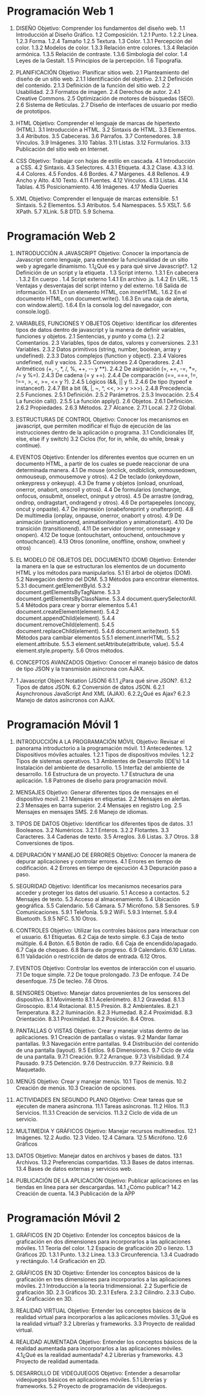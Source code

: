 # Programación Web 1

1. DISEÑO
Objetivo: Comprender los fundamentos del diseño web.
1.1 Introducción al Diseño Gráfico.
1.2 Composición.
1.2.1 Punto.
1.2.2 Línea.
1.2.3 Forma.
1.2.4 Tamaño
1.2.5 Textura.
1.3 Color.
1.3.1 Percepción del color.
1.3.2 Modelos de color.
1.3.3 Relación entre colores.
1.3.4 Relación armónica.
1.3.5 Relación de contraste.
1.3.6 Simbología del color.
1.4 Leyes de la Gestalt.
1.5 Principios de la percepción.
1.6 Tipografía. 

2. PLANIFICACIÓN
Objetivo: Planificar sitios web.
2.1 Planteamiento del diseño de un sitio web.
2.1.1 Identificación del objetivo.
2.1.2 Definición del contenido.
2.1.3 Definición de la función del sitio web.
2.2 Usabilidad.
2.3 Formatos de imagen.
2.4 Derechos de autor.
2.4.1 Creative Commons.
2.5 Optimización de motores de búsquedas (SEO).
2.6 Sistema de Retículas.
2.7 Diseño de interfaces de usuario por medio de prototipos. 

3. HTML
Objetivo: Comprender el lenguaje de marcas de hipertexto (HTML).
3.1 Introducción a HTML.
3.2 Sintaxis de HTML.
3.3 Elementos.
3.4 Atributos.
3.5 Cabeceras.
3.6 Párrafos.
3.7 Contenedores.
3.8 Vínculos.
3.9 Imágenes.
3.10 Tablas.
3.11 Listas.
3.12 Formularios.
3.13 Publicación del sitio web en Internet.

4. CSS
Objetivo: Trabajar con hojas de estilo en cascada.
4.1 Introducción a CSS.
4.2 Sintaxis.
4.3 Selectores.
4.3.1 Etiqueta.
4.3.2 Clase.
4.3.3 Id.
4.4 Colores.
4.5 Fondos.
4.6 Bordes.
4.7 Márgenes.
4.8 Rellenos.
4.9 Ancho y Alto.
4.10 Texto.
4.11 Fuentes.
4.12 Vínculos.
4.13 Listas.
4.14 Tablas.
4.15 Posicionamiento.
4.16 Imágenes.
4.17 Media Queries

5. XML
Objetivo: Comprender el lenguaje de marcas extensible.
5.1 Sintaxis.
5.2 Elementos.
5.3 Atributos.
5.4 Namespaces.
5.5 XSLT.
5.6 XPath.
5.7 XLink.
5.8 DTD.
5.9 Schema.


# Programación Web 2

1. INTRODUCCIÓN A JAVASCRIPT
Objetivo: Conocer la importancia de Javascript como lenguaje, para extender la funcionalidad de un sitio web y agregarle
dinamismo.
1.1¿Qué es y para qué sirve Javascript?.
1.2 Definición de un script y la etiqueta <script> </script>.
1.3 Script interno.
1.3.1 En cabecera <head></head>.
1.3.2 En cuerpo <body></body>.
1.4 Script externo
1.4.1 En archivo .js.
1.4.2 En URL.
1.5 Ventajas y desventajas del script interno y del externo.
1.6 Salida de información.
1.6.1 En un elemento HTML, con innerHTML.
1.6.2 En el documento HTML, con document.write().
1.6.3 En una caja de alerta, con window.alert().
1.6.4 En la consola log del navegador, con console.log().

2. VARIABLES, FUNCIONES Y OBJETOS
Objetivo: Identificar los diferentes tipos de datos dentro de javascript y la manera de definir variables, funciones y objetos.
2.1 Sentencias, y punto y coma (;).
2.2 Comentarios.
2.3 Variables, tipos de datos, valores y conversiones.
2.3.1 Variables.
2.3.2 Datos primitivos (string, number, boolean, array y undefined).
2.3.3 Datos complejos (function y object).
2.3.4 Valores undefined, null y vacíos.
2.3.5 Conversiones
2.4 Operadores.
2.4.1 Aritméticos (+, -, *, /, %, ++, -- y **).
2.4.2 De asignación (=, +=, -=, *=, /= y %=).
2.4.3 De cadena (= y +=).
2.4.4 De comparación (==, ===, !=, !==, >, <, >=, <= y ?).
2.4.5 Lógicos (&&, || y !).
2.4.6 De tipo (typeof e instanceof).
2.4.7 Bit a bit (&, |, ~, ^, <<, >> y >>>).
2.4.8 Precedencia.
2.5 Funciones.
2.5.1 Definición.
2.5.2 Parámetros.
2.5.3 Invocación.
2.5.4 La función call().
2.5.5 La función apply().
2.6 Objetos.
2.6.1 Definición.
2.6.2 Propiedades.
2.6.3 Métodos.
2.7 Alcance.
2.7.1 Local.
2.7.2 Global.

3. ESTRUCTURAS DE CONTROL
Objetivo: Conocer los mecanismos en javascript, que permiten modificar el flujo de ejecución de las instrucciones dentro de la
aplicación o programa.
3.1 Condicionales (If, else, else if y switch)
3.2 Ciclos (for, for in, while, do while, break y continue).

4. EVENTOS
Objetivo: Entender los diferentes eventos que ocurren en un documento HTML, a partir de los cuales se puede reaccionar de una determinada manera.
4.1 De mouse (onclick, ondblclick, onmousedown, onmouseup, onmousemove y otros).
4.2 De teclado (onkeydown, onkeypress y onkeyup).
4.3 De frame y objetos (onload, onunload, onerror, onabort, onscroll y otros).
4.4 De formularios (onchange, onfocus, onsubmit, onselect, oninput y otros).
4.5 De arrastre (ondrag, ondrop, ondragstart, ondragend y otros).
4.6 De portapepeles (oncopy, oncut y onpaste).
4.7 De impresión (onabeforeprint y onafterprint).
4.8 De multimedia (onplay, onpause, onerror, onabort y otros).
4.9 De animación (animationend, animationiteration y animationstart).
4.10 De transición (transitionend).
4.11 De servidor (onerror, onmessage y onopen).
4.12 De toque (ontouchstart, ontouchend, ontouchmove y ontouchcancel).
4.13 Otros (ononline, onoffline, onshow, onwheel y otros)

5. EL MODELO DE OBJETOS DEL DOCUMENTO (DOM)
Objetivo: Entender la manera en la que se estructuran los elementos de un documento HTML y los métodos para manipularlos.
5.1 El árbol de objetos (DOM).
5.2 Navegación dentro del DOM.
5.3 Métodos para encontrar elementos.
5.3.1 document.getElementById.
5.3.2 document.getElementsByTagName.
5.3.3 document.getElementsByClassName.
5.3.4 document.querySelectorAll.
5.4 Métodos para crear y borrar elementos
5.4.1 document.createElement(element).
5.4.2 document.appendChild(element).
5.4.4 document.removeChild(element).
5.4.5 document.replaceChild(element).
5.4.6 document.write(text).
5.5 Métodos para cambiar elementos
5.5.1 element.innerHTML.
5.5.2 element.attribute.
5.5.3 element.setAttribute(attribute, value).
5.5.4 element.style.property.
5.6 Otros métodos.

6. CONCEPTOS AVANZADOS
Objetivo: Conocer el manejo básico de datos de tipo JSON y la transmisión asíncrona con AJAX.
6. 1 Javascript Object Notation (JSON)
6.1.1 ¿Para qué sirve JSON?.
6.1.2 Tipos de datos JSON.
6.2 Conversión de datos JSON.
6.2.1 Asynchronous JavaScript And XML (AJAX).
6.2.2¿Qué es Ajax?
6.2.3 Manejo de datos asíncronos con AJAX.


# Programación Móvil 1

1. INTRODUCCIÓN A LA PROGRAMACIÓN MÓVIL
Objetivo: Revisar el panorama introductorio a la programación móvil.
1.1 Antecedentes.
1.2 Dispositivos móviles actuales.
1.2.1 Tipos de dispositivos móviles.
1.2.2 Tipos de sistemas operativos.
1.3 Ambientes de Desarrollo (IDE’s)
1.4 Instalación del ambiente de desarrollo.
1.5 Interfaz del ambiente de desarrollo.
1.6 Estructura de un proyecto.
1.7 Estructura de una aplicación.
1.8 Patrones de diseño para programación móvil.

2. MENSAJES
Objetivo: Generar diferentes tipos de mensajes en el dispositivo movil.
2.1 Mensajes en etiquetas.
2.2 Mensajes en alertas.
2.3 Mensajes en barra superior.
2.4 Mensajes en registro Log.
2.5 Mensajes en mensajes SMS.
2.6 Manejo de idiomas.

3. TIPOS DE DATOS
Objetivo: Identificar los diferentes tipos de datos.
3.1 Booleanos.
3.2 Numéricos.
3.2.1 Enteros.
3.2.2 Flotantes.
3.3 Caracteres.
3.4 Cadenas de texto.
3.5 Arreglos.
3.6 Listas.
3.7 Otros.
3.8 Conversiones de tipos.

4. DEPURACIÓN Y MANEJO DE ERRORES
Objetivo: Conocer la manera de depurar aplicaciones y controlar errores.
4.1 Errores en tiempo de codificación.
4.2 Errores en tiempo de ejecución
4.3 Depuración paso a paso.

5. SEGURIDAD
Objetivo: Identificar los mecanismos necesarios para acceder y proteger los datos del usuario.
5.1 Acceso a contactos.
5.2 Mensajes de texto.
5.3 Acceso al almacenamiento.
5.4 Ubicación geográfica.
5.5 Calendario.
5.6 Cámara.
5.7 Micrófono.
5.8 Sensores.
5.9 Comunicaciones.
5.9.1 Telefonía.
5.9.2 WiFi.
5.9.3 Internet.
5.9.4 Bluetooth.
5.9.5 NFC.
5.10 Otros.

6. CONTROLES
Objetivo: Utilizar los controles básicos para interactuar con el usuario.
6.1 Etiquetas.
6.2 Caja de texto simple.
6.3 Caja de texto múltiple.
6.4 Botón.
6.5 Botón de radio.
6.6 Caja de encendido/apagado.
6.7 Caja de chequeo.
6.8 Barra de progreso.
6.9 Calendario.
6.10 Listas.
6.11 Validación o restricción de datos de entrada.
6.12 Otros.

7. EVENTOS
Objetivo: Controlar los eventos de interacción con el usuario.
7.1 De toque simple.
7.2 De toque prolongado.
7.3 De enfoque.
7.4 De desenfoque.
7.5 De tecleo.
7.6 Otros.

8. SENSORES
Objetivo: Manejar datos provenientes de los sensores del dispositivo.
8.1 Movimiento
8.1.1 Acelerómetro.
8.1.2 Gravedad.
8.1.3 Giroscopio.
8.1.4 Rotacional.
8.1.5 Presión.
8.2 Ambientales.
8.2.1 Temperatura.
8.2.2 Iluminación.
8.2.3 Humedad.
8.2.4 Proximidad.
8.3 Orientación.
8.3.1 Proximidad.
8.3.2 Posición.
8.4 Otros.

9. PANTALLAS O VISTAS
Objetivo: Crear y manejar vistas dentro de las aplicaciones.
9.1 Creación de pantallas o vistas.
9.2 Mandar llamar pantallas.
9.3 Navegación entre pantallas.
9.4 Distribución del contenido de una pantalla (layout).
9.5 Estilos.
9.6 Dimensiones.
9.7 Ciclo de vida de una pantalla.
9.7.1 Creación.
9.7.2 Arranque.
9.7.3 Visibilidad.
9.7.4 Pausado.
9.7.5 Detención.
9.7.6 Destrucción.
9.7.7 Reinicio.
9.8 Maquetado.

10. MENÚS
Objetivo: Crear y manejar menús.
10.1 Tipos de menús.
10.2 Creación de menús.
10.3 Creación de opciones.

11. ACTIVIDADES EN SEGUNDO PLANO
Objetivo: Crear tareas que se ejecuten de manera asíncrona.
11.1 Tareas asíncronas.
11.2 Hilos.
11.3 Servicios.
11.3.1 Creación de servicios.
11.3.2 Ciclo de vida de un servicio.

12. MULTIMEDIA Y GRÁFICOS
Objetivo: Manejar recursos multimedios.
12.1 Imágenes.
12.2 Audio.
12.3 Video.
12.4 Cámara.
12.5 Micrófono.
12.6 Gráficos

13. DATOS
Objetivo: Manejar datos en archivos y bases de datos.
13.1 Archivos.
13.2 Preferencias compartidas.
13.3 Bases de datos internas.
13.4 Bases de datos externas y servicios web.

14. PUBLICACIÓN DE LA APLICACIÓN
Objetivo: Publicar aplicaciones en las tiendas en línea para ser descargardas.
14.1 ¿Cómo publicar?
14.2 Creación de cuenta.
14.3 Publicación de la APP


# Programación Móvil 2

1. GRÁFICOS EN 2D
Objetivo: Entender los conceptos básicos de la graficación en dos dimensiones para incorporarlos a las aplicaciones móviles.
1.1 Teoría del color.
1.2 Espacio de graficación 2D o lienzo.
1.3 Gráficos 2D.
1.3.1 Punto.
1.3.2 Línea.
1.3.3 Circunferencia.
1.3.4 Cuadrado y rectángulo.
1.4 Graficación en 2D.

2. GRÁFICOS EN 3D
Objetivo: Entender los conceptos básicos de la graficación en tres dimensiones para incorporarlos a las aplicaciones móviles.
2.1 Introducción a la teoría tridimensional.
2.2 Superficie de graficación 3D.
2.3 Gráficos 3D.
2.3.1 Esfera.
2.3.2 Cilindro.
2.3.3 Cubo.
2.4 Graficación en 3D.

3. REALIDAD VIRTUAL
Objetivo: Entender los conceptos básicos de la realidad virtual para incorporarlos a las aplicaciones móviles.
3.1¿Qué es la realidad virtual?
3.2 Librerías y frameworks.
3.3 Proyecto de realidad virtual.

4. REALIDAD AUMENTADA
Objetivo: Entender los conceptos básicos de la realidad aumentada para incorporarlos a las aplicaciones móviles.
4.1¿Qué es la realidad aumentada?
4.2 Librerías y frameworks.
4.3 Proyecto de realidad aumentada.

5. DESARROLLO DE VIDEOJUEGOS
Objetivo: Entender a desarrollar videojuegos básicos en aplicaciones móviles.
5.1 Librerías y frameworks.
5.2 Proyecto de programación de videojuegos.

